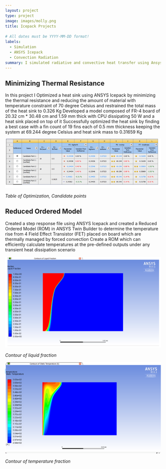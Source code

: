 ```yaml
---
layout: project
type: project
image: images/molly.png
title: Icepack Projects

# All dates must be YYYY-MM-DD format!
labels:
  - Simulation
  - ANSYS Icepack
  - Convection Radiation
summary: I simulated radiative and convective heat transfer using Ansys Fluent.
---
```


## Minimizing Thermal Resistance
In this project I Optimized a heat sink using ANSYS Icepack by minimizing the thermal resistance and reducing the amount of material with temperature constraint of 70 degree Celsius and restrained the total mass of the heat sink to 0.326 Kg
Developed a model composed of FR-4 board of 20.32 cm * 30.48 cm and 1.59 mm thick with CPU dissipating 50 W and a heat sink placed on top of it
Successfully optimized the heat sink by finding a best case with a fin count of 19 fins each of 0.5 mm thickness keeping the system at 69.244 degree Celsius and heat sink mass to 0.31659 Kg


  <img class="ui image" src="../images/Capture7.png">
  
  <em>Table of Optimization, Candidate points</em>

  
 ## Reduced Ordered Model 
Created a step response file using ANSYS Icepack and created a Reduced Ordered Model (ROM) in ANSYS Twin Builder to determine the temperature rise from 4 Field Effect Transistor (FET) placed on board which are thermally managed by forced convection
Create a ROM which can efficiently calculate temperatures at the pre-defined outputs under any transient heat dissipation scenario


  <img class="ui image" src="../images/Capture5.png">
  
  <em>Contour of liquid fraction</em>
  
  
  
  <img class="ui image" src="../images/Capture6.png">
  

  <em>Contour of temperature fraction</em>



